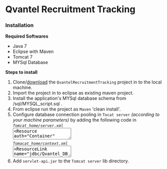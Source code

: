 # Qvantel Recruitment Tracking

<strong><h3>Installation</h3></strong>

<strong>Required Softwares</strong>
<ul>
<li>Java 7
<li>Eclipse with Maven
<li>Tomcat 7
<li>MYSql Database
</ul>

<strong>Steps to install</strong>
<ol>
<li>Clone/<a href="https://github.com/vikram9r/QvantelRecruitmentTracking/archive/master.zip">download</a> the <code>QvantelRecruitmentTracking</code> project in to the local machine.
<li>Import the project in to eclipse as existing maven project.
<li>Install the application's MYSql database schema from <home>/sql/MYSQL_script.sql .
<li>From eclipse run the project as <code>Maven</code> 'clean install'.
<li>Configure database connection pooling in <code>Tocat server</code> <i>(according to your machine parameters)</i> by adding the following code in <br/>
  <code><i>Tomcat_home/server.xml</i></code> <br/>
  <textarea><Resource auth="Container" 
  driverClassName="com.mysql.jdbc.Driver" 
  global="jdbc/Qvantel_DB" 
  maxActive="100" 
  maxIdle="20" 
  maxWait="10000" 
  minIdle="5" 
  name="jdbc/Qvantel_DB" 
  password="qvantel" 
  type="javax.sql.DataSource" 
  url="jdbc:mysql://localhost:3306/qvantel_recruitment_tracking" 
  username="root"/></textarea><br/>
  <code><i>Tomacat_home/context.xml</i></code> </br>
  <textarea><ResourceLink name="jdbc/Qvantel_DB" global="jdbc/Qvantel_DB"
	auth="Container" type="javax.sql.DataSource" /></textarea>
<li>Add <code>servlet-api.jar</code> to the <code>Tomcat server</code> lib directory.
</ol>
